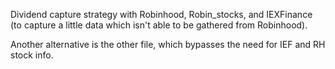 Dividend capture strategy with Robinhood, Robin_stocks, and IEXFinance (to capture a little data which isn't able to be gathered from Robinhood).


Another alternative is the other file, which bypasses the need for IEF and RH stock info.
